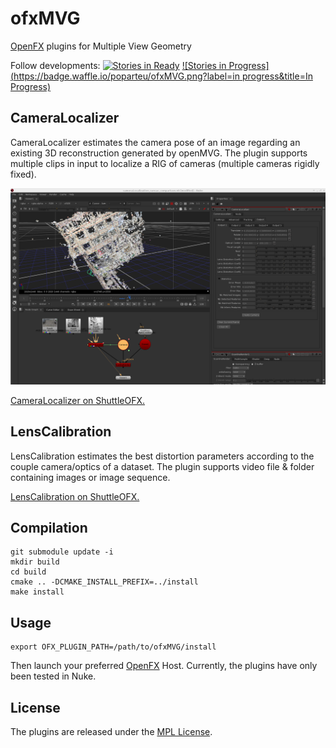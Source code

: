 ofxMVG
======

[OpenFX](http://openeffects.org) plugins for Multiple View Geometry

Follow developments: 
[![Stories in Ready](https://badge.waffle.io/poparteu/ofxMVG.png?label=ready&title=Ready)](http://waffle.io/poparteu/ofxMVG)
[![Stories in Progress](https://badge.waffle.io/poparteu/ofxMVG.png?label=in progress&title=In Progress)](http://waffle.io/poparteu/ofxMVG)

## CameraLocalizer

CameraLocalizer estimates the camera pose of an image regarding an existing 3D reconstruction generated by openMVG.
The plugin supports multiple clips in input to localize a RIG of cameras (multiple cameras rigidly fixed).

![Camera localization screenshot](./doc/cameraLocalizationNuke.png)

[CameraLocalizer on ShuttleOFX.](http://shuttleofx.org/plugin/openmvg.cameralocalizer)

## LensCalibration

LensCalibration estimates the best distortion parameters according to the couple camera/optics of a dataset.
The plugin supports video file & folder containing images or image sequence.

[LensCalibration on ShuttleOFX.](http://shuttleofx.org/plugin/openmvg.lenscalibration)

## Compilation

```
git submodule update -i
mkdir build
cd build
cmake .. -DCMAKE_INSTALL_PREFIX=../install
make install
```

## Usage
```
export OFX_PLUGIN_PATH=/path/to/ofxMVG/install
```
Then launch your preferred [OpenFX](http://openeffects.org) Host.
Currently, the plugins have only been tested in Nuke.

## License

The plugins are released under the [MPL License](LICENSE.md).
